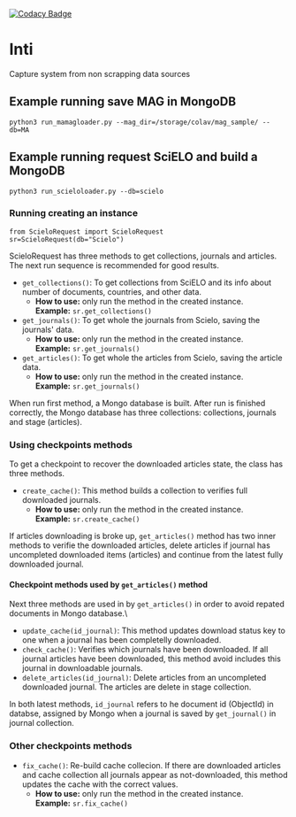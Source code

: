 [![Codacy Badge](https://app.codacy.com/project/badge/Grade/cbe9dad067f94b799d4b5d79ab913a4e)](https://www.codacy.com/gh/colav/Inti?utm_source=github.com&amp;utm_medium=referral&amp;utm_content=colav/Inti&amp;utm_campaign=Badge_Grade)

# Inti
Capture system from non scrapping data sources

## Example running save MAG in MongoDB
`python3 run_mamagloader.py --mag_dir=/storage/colav/mag_sample/ --db=MA`

## Example running request SciELO and build a MongoDB
`python3 run_scieloloader.py --db=scielo`

### Running creating an instance

```from ScieloRequest import ScieloRequest```\
```sr=ScieloRequest(db="Scielo")```

ScieloRequest has three methods to get collections, journals and articles. The next run sequence is recommended for good results.

- ```get_collections()```: To get collections from SciELO and its info about number of documents, countries, and other data. 
    - **How to use:** only run the method in the created instance.\
    **Example:** ```sr.get_collections()```
- ```get_journals()```: To get whole the journals from Scielo, saving the journals' data.
    - **How to use:** only run the method in the created instance.\
    **Example:** ```sr.get_journals()```
- ```get_articles()```: To get whole the articles from Scielo, saving the article data.
    - **How to use:** only run the method in the created instance.\
    **Example:** ```sr.get_journals()```

When run first method, a Mongo database is built. After run is finished correctly, the Mongo database has three collections: collections, journals and stage (articles). 

### Using checkpoints methods

To get a checkpoint to recover the downloaded articles state, the class has three methods.

- ```create_cache()```: This method builds a collection to verifies full downloaded journals.
    - **How to use:** only run the method in the created instance.\
    **Example:** ```sr.create_cache()```

If articles downloading is broke up, ```get_articles()``` method has two inner methods to verifie the downloaded articles, delete articles if journal has uncompleted downloaded items (articles) and continue from the latest fully downloaded journal.

#### **Checkpoint methods used by ```get_articles()``` method**

Next three methods are used in by ```get_articles()``` in order to avoid repated documents in Mongo database.\
- ```update_cache(id_journal)```: This method updates download status key to one when a journal has been completelly downloaded.
- ```check_cache()```: Verifies which journals have been downloaded. If all journal articles have been downloaded, this method avoid includes this journal in downloadable journals.
- ```delete_articles(id_journal)```: Delete articles from an uncompleted downloaded journal. The articles are delete in stage collection.

In both latest methods, ```id_journal``` refers to he document id (ObjectId) in databse, assigned by Mongo when a journal is saved by ```get_journal()``` in journal collection.

### Other checkpoints methods

- ```fix_cache()```: Re-build cache collecion. If there are downloaded articles and cache collection
all journals appear as not-downloaded, this method updates the cache with the correct values.
    - **How to use:** only run the method in the created instance.\
    **Example:** ```sr.fix_cache()```





